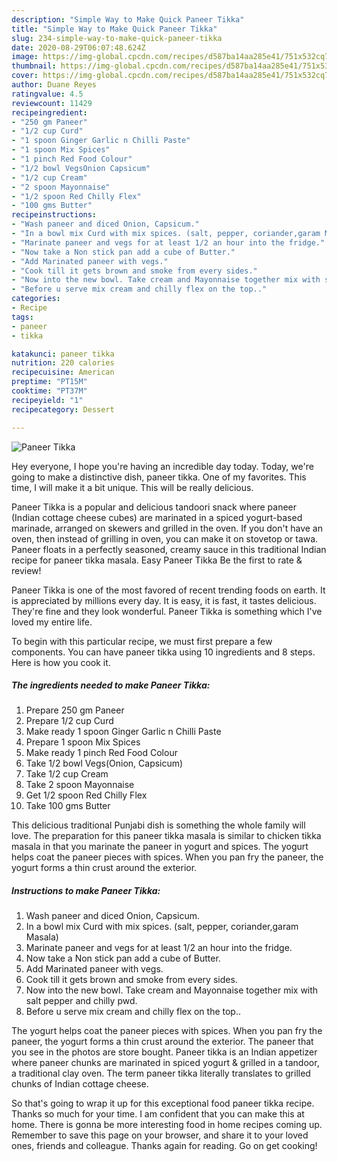 ```yaml
---
description: "Simple Way to Make Quick Paneer Tikka"
title: "Simple Way to Make Quick Paneer Tikka"
slug: 234-simple-way-to-make-quick-paneer-tikka
date: 2020-08-29T06:07:48.624Z
image: https://img-global.cpcdn.com/recipes/d587ba14aa285e41/751x532cq70/paneer-tikka-recipe-main-photo.jpg
thumbnail: https://img-global.cpcdn.com/recipes/d587ba14aa285e41/751x532cq70/paneer-tikka-recipe-main-photo.jpg
cover: https://img-global.cpcdn.com/recipes/d587ba14aa285e41/751x532cq70/paneer-tikka-recipe-main-photo.jpg
author: Duane Reyes
ratingvalue: 4.5
reviewcount: 11429
recipeingredient:
- "250 gm Paneer"
- "1/2 cup Curd"
- "1 spoon Ginger Garlic n Chilli Paste"
- "1 spoon Mix Spices"
- "1 pinch Red Food Colour"
- "1/2 bowl VegsOnion Capsicum"
- "1/2 cup Cream"
- "2 spoon Mayonnaise"
- "1/2 spoon Red Chilly Flex"
- "100 gms Butter"
recipeinstructions:
- "Wash paneer and diced Onion, Capsicum."
- "In a bowl mix Curd with mix spices. (salt, pepper, coriander,garam Masala)"
- "Marinate paneer and vegs for at least 1/2 an hour into the fridge."
- "Now take a Non stick pan add a cube of Butter."
- "Add Marinated paneer with vegs."
- "Cook till it gets brown and smoke from every sides."
- "Now into the new bowl. Take cream and Mayonnaise together mix with salt pepper and chilly pwd."
- "Before u serve mix cream and chilly flex on the top.."
categories:
- Recipe
tags:
- paneer
- tikka

katakunci: paneer tikka 
nutrition: 220 calories
recipecuisine: American
preptime: "PT15M"
cooktime: "PT37M"
recipeyield: "1"
recipecategory: Dessert

---
```



![Paneer Tikka](https://img-global.cpcdn.com/recipes/d587ba14aa285e41/751x532cq70/paneer-tikka-recipe-main-photo.jpg)

Hey everyone, I hope you're having an incredible day today. Today, we're going to make a distinctive dish, paneer tikka. One of my favorites. This time, I will make it a bit unique. This will be really delicious.

Paneer Tikka is a popular and delicious tandoori snack where paneer (Indian cottage cheese cubes) are marinated in a spiced yogurt-based marinade, arranged on skewers and grilled in the oven. If you don&#39;t have an oven, then instead of grilling in oven, you can make it on stovetop or tawa. Paneer floats in a perfectly seasoned, creamy sauce in this traditional Indian recipe for paneer tikka masala. Easy Paneer Tikka Be the first to rate &amp; review!

Paneer Tikka is one of the most favored of recent trending foods on earth. It is appreciated by millions every day. It is easy, it is fast, it tastes delicious. They're fine and they look wonderful. Paneer Tikka is something which I've loved my entire life.


To begin with this particular recipe, we must first prepare a few components. You can have paneer tikka using 10 ingredients and 8 steps. Here is how you cook it.

<!--inarticleads1-->

##### The ingredients needed to make Paneer Tikka:

1. Prepare 250 gm Paneer
1. Prepare 1/2 cup Curd
1. Make ready 1 spoon Ginger Garlic n Chilli Paste
1. Prepare 1 spoon Mix Spices
1. Make ready 1 pinch Red Food Colour
1. Take 1/2 bowl Vegs(Onion, Capsicum)
1. Take 1/2 cup Cream
1. Take 2 spoon Mayonnaise
1. Get 1/2 spoon Red Chilly Flex
1. Take 100 gms Butter


This delicious traditional Punjabi dish is something the whole family will love. The preparation for this paneer tikka masala is similar to chicken tikka masala in that you marinate the paneer in yogurt and spices. The yogurt helps coat the paneer pieces with spices. When you pan fry the paneer, the yogurt forms a thin crust around the exterior. 

<!--inarticleads2-->

##### Instructions to make Paneer Tikka:

1. Wash paneer and diced Onion, Capsicum.
1. In a bowl mix Curd with mix spices. (salt, pepper, coriander,garam Masala)
1. Marinate paneer and vegs for at least 1/2 an hour into the fridge.
1. Now take a Non stick pan add a cube of Butter.
1. Add Marinated paneer with vegs.
1. Cook till it gets brown and smoke from every sides.
1. Now into the new bowl. Take cream and Mayonnaise together mix with salt pepper and chilly pwd.
1. Before u serve mix cream and chilly flex on the top..


The yogurt helps coat the paneer pieces with spices. When you pan fry the paneer, the yogurt forms a thin crust around the exterior. The paneer that you see in the photos are store bought. Paneer tikka is an Indian appetizer where paneer chunks are marinated in spiced yogurt &amp; grilled in a tandoor, a traditional clay oven. The term paneer tikka literally translates to grilled chunks of Indian cottage cheese. 

So that's going to wrap it up for this exceptional food paneer tikka recipe. Thanks so much for your time. I am confident that you can make this at home. There is gonna be more interesting food in home recipes coming up. Remember to save this page on your browser, and share it to your loved ones, friends and colleague. Thanks again for reading. Go on get cooking!
